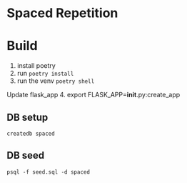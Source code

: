 # Spaced Repetition

# Build

1. install poetry
2. run ```poetry install```
3. run the venv ```poetry shell```

Update flask_app
4. export FLASK_APP=__init__.py:create_app

## DB setup
```
createdb spaced
```

## DB seed
```
psql -f seed.sql -d spaced
```

